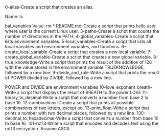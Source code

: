 0-alias-Create a script that creates an alias.



Name: ls

bal_variables
Value: rm *
README.md-Create a script that prints hello user, where user is the current Linux user.
3-paths-Create a script that counts the number of directories in the PATH.
4-global_variables-Create a script that lists environment variables.
5-local_variables-Create a script that lists all local variables and environment variables, and functions.
6-create_local_variable-Create a script that creates a new local variable.
7-create_global_variable-Create a script that creates a new global variable.
8-true_knowledge-Write a script that prints the result of the addition of 128 with the value stored in the environment variable TRUEKNOWLEDGE, followed by a new line.
9-divide_and_rule-Write a script that prints the result of POWER divided by DIVIDE, followed by a new line.



POWER and DIVIDE are environment variables
10-love_exponent_breath-Write a script that displays the result of BREATH to the power LOVE
11-binary_to_decimal-Write a script that converts a number from base 2 to base 10.
12-combinations-Create a script that prints all possible combinations of two letters, except oo.
13-print_float-Write a script that prints a number with two decimal places, followed by a new line.
100-decimal_to_hexadecimal-Write a script that converts a number from base 10 to base 16.
101-rot13-Write a script that encodes and decodes text using the rot13 encryption. Assume ASCII.

